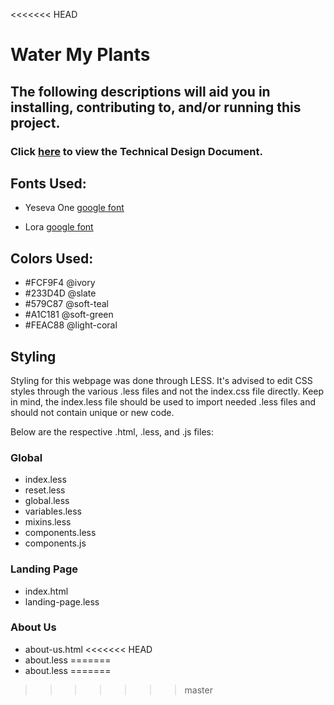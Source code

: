 <<<<<<< HEAD
# Water My Plants

## The following descriptions will aid you in installing, contributing to, and/or running this project.

### Click [here](https://docs.google.com/document/d/1FAyLaWWjvthPrlgIjr8PdfB98Gg199KdGMB_t9B6cFE/edit) to view the Technical Design Document.

## Fonts Used:

* Yeseva One [google font](https://fonts.google.com/specimen/Yeseva+One?selection.family=Yeseva+One)

* Lora [google font](https://fonts.google.com/specimen/Lora)

## Colors Used:

* #FCF9F4 @ivory
* #233D4D @slate
* #579C87 @soft-teal
* #A1C181 @soft-green
* #FEAC88 @light-coral

## Styling

Styling for this webpage was done through LESS. It's advised to edit CSS styles through the various .less files and not the index.css file directly. Keep in mind, the index.less file should be used to import needed .less files and should not contain unique or new code.

Below are the respective .html, .less, and .js files:

### Global

* index.less
* reset.less
* global.less
* variables.less
* mixins.less
* components.less
* components.js

### Landing Page

* index.html
* landing-page.less

### About Us

* about-us.html
<<<<<<< HEAD
* about.less
=======
* about.less
=======
>>>>>>> master
